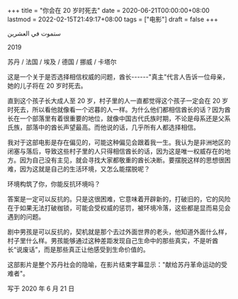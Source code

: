 +++
title = "你会在 20 岁时死去"
date = 2020-06-21T00:00:00+08:00
lastmod = 2022-02-15T21:49:17+08:00
tags = ["电影"]
draft = false
+++

ستموت في العشرين

2019

苏丹 / 法国 / 埃及 / 德国 / 挪威 / 卡塔尔

这是一个关于是否选择相信权威的问题，酋长------"真主"代言人告诉一位母亲，她的儿子将在
20 岁时死去。

直到这个孩子长大成人至 20 岁，村子里的人一直都觉得这个孩子一定会在 20
岁时死去，所以看他就像看一个迟暮的人一样。为什么他们都相信酋长的话？因为酋长在一个部落里有着很重要的地位，就像中国古代氏族时期，不论是母系还是父系氏族，部落中的酋长声望最高。而他说的话，几乎所有人都选择相信。

我对于这部电影是存在偏见的，可能这种偏见会跟着我一生。我认为是非洲地区的闭塞与落后，导致这些村子里的人只得相信酋长的话，因为这是唯一权威存在的地方。因为自己没有主见，就会寻找大家都敬重的酋长决断。要摆脱这样的思想很困难，因为这就是自己的生活环境，又怎么能摆脱呢？

环境构筑了你，你能反抗环境吗？

答案是一定可以反抗的。只是这很困难，它意味着开辟新的，打破旧的，它的风险在于如果无法打破枷锁，可能会受权威的惩罚，被环境冷落，这些都是显而易见会遇到的问题。

剧中男孩是可以反抗的，契机就是那个去过外面世界的老头，他知道外面什么样，村子里什么样。男孩能够通过这种差距发现自己生命中的那些真实，不是听酋长“说废话”，而是那些真正让他感受到生命价值的。

这部影片是整个苏丹社会的隐喻，在影片结束字幕显示："献给苏丹革命运动的受难者"。

写于 2020 年 6 月 21 日